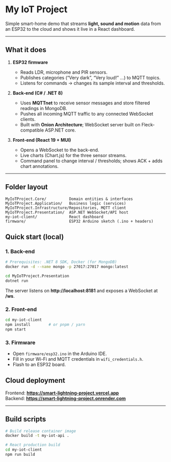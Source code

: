 # My IoT Project

Simple smart-home demo that streams **light, sound and motion** data from an ESP32 to the cloud and shows it live in a React dashboard.

---

## What it does

1. **ESP32 firmware**  
   * Reads LDR, microphone and PIR sensors.  
   * Publishes categories (“Very dark”, “Very loud!” …) to MQTT topics.  
   * Listens for commands → changes its sample interval and thresholds.

2. **Back-end (C# / .NET 8)**  
   * Uses **MQTTnet** to receive sensor messages and store filtered readings in MongoDB.  
   * Pushes all incoming MQTT traffic to any connected WebSocket clients.  
   * Built with **Onion Architecture**; WebSocket server built on Fleck-compatible ASP.NET core.

3. **Front-end (React 19 + MUI)**  
   * Opens a WebSocket to the back-end.  
   * Live charts (Chart.js) for the three sensor streams.  
   * Command panel to change interval / thresholds; shows ACK + adds chart annotations.

---

## Folder layout

```
MyIoTProject.Core/          Domain entities & interfaces
MyIoTProject.Application/   Business logic (services)
MyIoTProject.Infrastructure/Repositories, MQTT client
MyIoTProject.Presentation/  ASP.NET WebSocket/API host
my-iot-client/              React dashboard
firmware/                   ESP32 Arduino sketch (.ino + headers)
```

## Quick start (local)

### 1. Back-end

```bash
# Prerequisites: .NET 8 SDK, Docker (for MongoDB)
docker run -d --name mongo -p 27017:27017 mongo:latest

cd MyIoTProject.Presentation
dotnet run
```

The server listens on **http://localhost:8181** and exposes a WebSocket at **/ws**.

### 2. Front-end

```bash
cd my-iot-client
npm install        # or pnpm / yarn
npm start
```

### 3. Firmware

* Open `firmware/esp32.ino` in the Arduino IDE.
* Fill in your Wi-Fi and MQTT credentials in `wifi_credentials.h`.
* Flash to an ESP32 board.

## Cloud deployment

Frontend: **https://smart-lightning-project.vercel.app**  
Backend: **https://smart-lightning-project.onrender.com**  

---

## Build scripts

```bash
# Build release container image
docker build -t my-iot-api .

# React production build
cd my-iot-client
npm run build
```